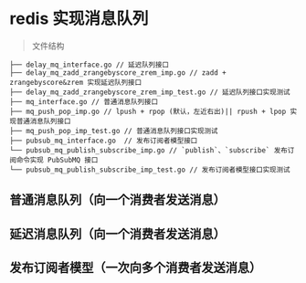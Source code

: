 # redis 实现消息队列

> 文件结构

```
├── delay_mq_interface.go // 延迟队列接口
├── delay_mq_zadd_zrangebyscore_zrem_imp.go // zadd + zrangebyscore&zrem 实现延迟队列接口
├── delay_mq_zadd_zrangebyscore_zrem_imp_test.go // 延迟队列接口实现测试
├── mq_interface.go // 普通消息队列接口
├── mq_push_pop_imp.go // lpush + rpop (默认，左近右出)|| rpush + lpop 实现普通消息队列接口 
├── mq_push_pop_imp_test.go // 普通消息队列接口实现测试
├── pubsub_mq_interface.go  // 发布订阅者模型接口
└── pubsub_mq_publish_subscribe_imp.go // `publish`、`subscribe` 发布订阅命令实现 PubSubMQ 接口
└── pubsub_mq_publish_subscribe_imp_test.go // 发布订阅者模型接口实现测试
```

## 普通消息队列（向一个消费者发送消息）

## 延迟消息队列（向一个消费者发送消息）

## 发布订阅者模型（一次向多个消费者发送消息）